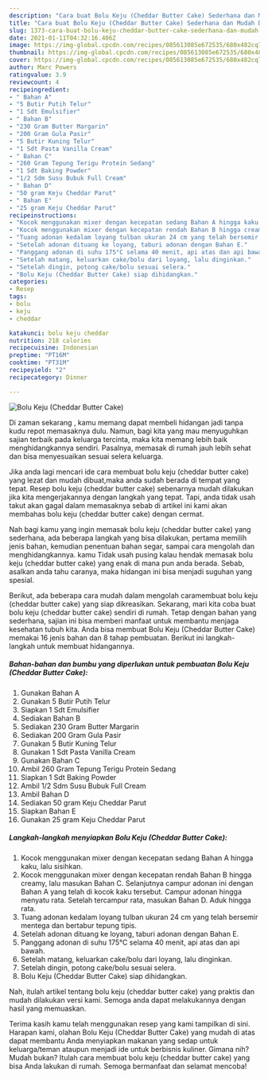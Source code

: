 ```yaml
---
description: "Cara buat Bolu Keju (Cheddar Butter Cake) Sederhana dan Mudah Dibuat"
title: "Cara buat Bolu Keju (Cheddar Butter Cake) Sederhana dan Mudah Dibuat"
slug: 1373-cara-buat-bolu-keju-cheddar-butter-cake-sederhana-dan-mudah-dibuat
date: 2021-01-11T04:32:16.486Z
image: https://img-global.cpcdn.com/recipes/085613085e672535/680x482cq70/bolu-keju-cheddar-butter-cake-foto-resep-utama.jpg
thumbnail: https://img-global.cpcdn.com/recipes/085613085e672535/680x482cq70/bolu-keju-cheddar-butter-cake-foto-resep-utama.jpg
cover: https://img-global.cpcdn.com/recipes/085613085e672535/680x482cq70/bolu-keju-cheddar-butter-cake-foto-resep-utama.jpg
author: Marc Powers
ratingvalue: 3.9
reviewcount: 4
recipeingredient:
- " Bahan A"
- "5 Butir Putih Telur"
- "1 Sdt Emulsifier"
- " Bahan B"
- "230 Gram Butter Margarin"
- "200 Gram Gula Pasir"
- "5 Butir Kuning Telur"
- "1 Sdt Pasta Vanilla Cream"
- " Bahan C"
- "260 Gram Tepung Terigu Protein Sedang"
- "1 Sdt Baking Powder"
- "1/2 Sdm Susu Bubuk Full Cream"
- " Bahan D"
- "50 gram Keju Cheddar Parut"
- " Bahan E"
- "25 gram Keju Cheddar Parut"
recipeinstructions:
- "Kocok menggunakan mixer dengan kecepatan sedang Bahan A hingga kaku, lalu sisihkan."
- "Kocok menggunakan mixer dengan kecepatan rendah Bahan B hingga creamy, lalu masukan Bahan C. Selanjutnya campur adonan ini dengan Bahan A yang telah di kocok kaku tersebut. Campur adonan hingga menyatu rata. Setelah tercampur rata, masukan Bahan D. Aduk hingga rata."
- "Tuang adonan kedalam loyang tulban ukuran 24 cm yang telah bersemir mentega dan bertabur tepung tipis."
- "Setelah adonan dituang ke loyang, taburi adonan dengan Bahan E."
- "Panggang adonan di suhu 175°C selama 40 menit, api atas dan api bawah."
- "Setelah matang, keluarkan cake/bolu dari loyang, lalu dinginkan."
- "Setelah dingin, potong cake/bolu sesuai selera."
- "Bolu Keju (Cheddar Butter Cake) siap dihidangkan."
categories:
- Resep
tags:
- bolu
- keju
- cheddar

katakunci: bolu keju cheddar 
nutrition: 218 calories
recipecuisine: Indonesian
preptime: "PT16M"
cooktime: "PT31M"
recipeyield: "2"
recipecategory: Dinner

---
```



![Bolu Keju (Cheddar Butter Cake)](https://img-global.cpcdn.com/recipes/085613085e672535/680x482cq70/bolu-keju-cheddar-butter-cake-foto-resep-utama.jpg)

Di zaman  sekarang , kamu memang dapat membeli hidangan jadi tanpa kudu repot memasaknya dulu. Namun, bagi kita yang mau menyuguhkan sajian terbaik pada keluarga tercinta, maka kita memang lebih baik menghidangkannya sendiri. Pasalnya, memasak di rumah jauh lebih sehat dan bisa menyesuaikan sesuai selera keluarga.

Jika anda lagi mencari ide cara membuat bolu keju (cheddar butter cake) yang lezat dan mudah dibuat,maka anda sudah berada di tempat yang tepat. Resep bolu keju (cheddar butter cake)  sebenarnya mudah dilakukan jika kita mengerjakannya dengan langkah yang tepat. Tapi, anda tidak usah takut akan gagal dalam memasaknya 
sebab di artikel ini kami akan membahas bolu keju (cheddar butter cake) dengan cermat.  



Nah bagi kamu yang ingin memasak bolu keju (cheddar butter cake) yang sederhana, ada beberapa langkah yang bisa dilakukan, pertama memilih jenis bahan, kemudian penentuan bahan segar, sampai cara mengolah dan menghidangkannya. kamu Tidak usah pusing kalau hendak memasak bolu keju (cheddar butter cake) yang enak di mana pun anda berada. Sebab, asalkan anda  tahu caranya, maka hidangan ini bisa menjadi suguhan yang spesial.

Berikut, ada beberapa cara mudah dalam mengolah caramembuat bolu keju (cheddar butter cake) yang siap dikreasikan. Sekarang, mari kita coba buat bolu keju (cheddar butter cake) sendiri di rumah. Tetap dengan bahan yang sederhana, sajian ini bisa memberi manfaat untuk membantu menjaga kesehatan tubuh kita. Anda bisa membuat Bolu Keju (Cheddar Butter Cake) memakai 16 jenis bahan dan 8 tahap pembuatan. Berikut ini langkah-langkah untuk membuat hidangannya.

<!--inarticleads1-->

##### Bahan-bahan dan bumbu yang diperlukan untuk pembuatan Bolu Keju (Cheddar Butter Cake):

1. Gunakan  Bahan A
1. Gunakan 5 Butir Putih Telur
1. Siapkan 1 Sdt Emulsifier
1. Sediakan  Bahan B
1. Sediakan 230 Gram Butter Margarin
1. Sediakan 200 Gram Gula Pasir
1. Gunakan 5 Butir Kuning Telur
1. Gunakan 1 Sdt Pasta Vanilla Cream
1. Gunakan  Bahan C
1. Ambil 260 Gram Tepung Terigu Protein Sedang
1. Siapkan 1 Sdt Baking Powder
1. Ambil 1/2 Sdm Susu Bubuk Full Cream
1. Ambil  Bahan D
1. Sediakan 50 gram Keju Cheddar Parut
1. Siapkan  Bahan E
1. Gunakan 25 gram Keju Cheddar Parut




<!--inarticleads2-->

##### Langkah-langkah menyiapkan Bolu Keju (Cheddar Butter Cake):

1. Kocok menggunakan mixer dengan kecepatan sedang Bahan A hingga kaku, lalu sisihkan.
1. Kocok menggunakan mixer dengan kecepatan rendah Bahan B hingga creamy, lalu masukan Bahan C. Selanjutnya campur adonan ini dengan Bahan A yang telah di kocok kaku tersebut. Campur adonan hingga menyatu rata. Setelah tercampur rata, masukan Bahan D. Aduk hingga rata.
1. Tuang adonan kedalam loyang tulban ukuran 24 cm yang telah bersemir mentega dan bertabur tepung tipis.
1. Setelah adonan dituang ke loyang, taburi adonan dengan Bahan E.
1. Panggang adonan di suhu 175°C selama 40 menit, api atas dan api bawah.
1. Setelah matang, keluarkan cake/bolu dari loyang, lalu dinginkan.
1. Setelah dingin, potong cake/bolu sesuai selera.
1. Bolu Keju (Cheddar Butter Cake) siap dihidangkan.




Nah, itulah artikel tentang  bolu keju (cheddar butter cake)  yang praktis dan mudah dilakukan versi kami. Semoga anda dapat melakukannya dengan hasil yang memuaskan. 

Terima kasih kamu telah menggunakan resep yang kami tampilkan di sini. Harapan kami, olahan  Bolu Keju (Cheddar Butter Cake) yang mudah di atas dapat membantu Anda menyiapkan makanan yang sedap untuk keluarga/teman ataupun menjadi ide untuk berbisnis kuliner. Gimana nih? Mudah bukan? Itulah cara membuat bolu keju (cheddar butter cake) yang bisa Anda lakukan di rumah. Semoga bermanfaat dan selamat mencoba!


